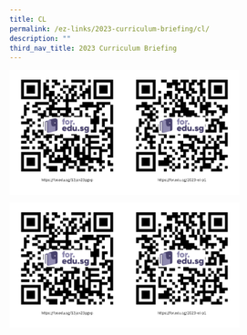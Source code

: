 ```yaml
---
title: CL
permalink: /ez-links/2023-curriculum-briefing/cl/
description: ""
third_nav_title: 2023 Curriculum Briefing
---
```

<p><a href="https://www.ezhishi.net/CKPSebook2022/">
<img style="width:40%" align=left src="/images/brif1.png">
</a></p>

<p><a href="https://www.ezhishi.net/CKPSebook2022/">
<img style="width:40%" align=left src="/images/brif2.png">
</a></p>
<br clear=left>

<p><a href="https://www.ezhishi.net/CKPSebook2022/">
<img style="width:40%" align=left src="/images/brif1.png">
</a></p>

<p><a href="https://www.ezhishi.net/CKPSebook2022/">
<img style="width:40%" align=left src="/images/brif2.png">
</a></p>
<br clear=left>